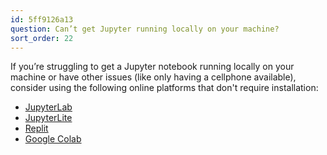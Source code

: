 ```yaml
---
id: 5ff9126a13
question: Can’t get Jupyter running locally on your machine?
sort_order: 22
---
```


If you’re struggling to get a Jupyter notebook running locally on your machine or have other issues (like only having a cellphone available), consider using the following online platforms that don't require installation:

- [JupyterLab](https://jupyter.org/try-jupyter/lab/)
- [JupyterLite](https://jupyterlite.github.io/demo/lab/index.html)
- [Replit](https://replit.com/)
- [Google Colab](https://colab.research.google.com/)